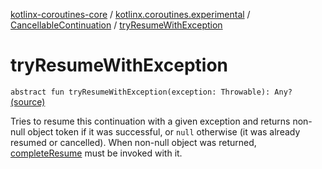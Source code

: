 [kotlinx-coroutines-core](../../index.md) / [kotlinx.coroutines.experimental](../index.md) / [CancellableContinuation](index.md) / [tryResumeWithException](.)

# tryResumeWithException

`abstract fun tryResumeWithException(exception: Throwable): Any?` [(source)](http://github.com/kotlin/kotlinx.coroutines/tree/master/kotlinx-coroutines-core/src/main/kotlin/kotlinx/coroutines/experimental/CancellableContinuation.kt#L52)

Tries to resume this continuation with a given exception and returns non-null object token if it was successful,
or `null` otherwise (it was already resumed or cancelled). When non-null object was returned,
[completeResume](complete-resume.md) must be invoked with it.

